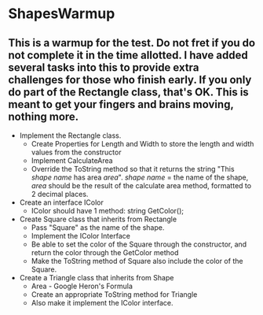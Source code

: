 # ShapesWarmup

## This is a warmup for the test.  Do not fret if you do not complete it in the time allotted.  I have added several tasks into this to provide extra challenges for those who finish early.  If you only do part of the Rectangle class, that's OK.  This is meant to get your fingers and brains moving, nothing more.

* Implement the Rectangle class.
    * Create Properties for Length and Width to store the length and width values from the constructor
    * Implement CalculateArea
    * Override the ToString method so that it returns the string "This *shape name* has area *area*".  *shape name* = the name of the shape, *area* should be the result of the calculate area method, formatted to 2 decimal places.
* Create an interface IColor
    * IColor should have 1 method: string GetColor();
* Create Square class that inherits from Rectangle
    * Pass "Square" as the name of the shape.
    * Implement the IColor Interface
    * Be able to set the color of the Square through the constructor, and return the color through the GetColor method
    * Make the ToString method of Square also include the color of the Square.
* Create a Triangle class that inherits from Shape
    * Area - Google Heron's Formula
    * Create an appropriate ToString method for Triangle
    * Also make it implement the IColor interface.
